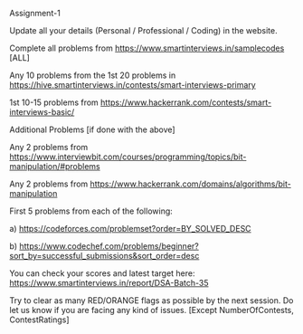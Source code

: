 Assignment-1

Update all your details (Personal / Professional / Coding) in the website.

Complete all problems from https://www.smartinterviews.in/samplecodes [ALL]

Any 10 problems from the 1st 20 problems in https://hive.smartinterviews.in/contests/smart-interviews-primary

1st 10-15 problems from https://www.hackerrank.com/contests/smart-interviews-basic/

Additional Problems [if done with the above]

Any 2 problems from https://www.interviewbit.com/courses/programming/topics/bit-manipulation/#problems

Any 2 problems from https://www.hackerrank.com/domains/algorithms/bit-manipulation

First 5 problems from each of the following:

a) https://codeforces.com/problemset?order=BY_SOLVED_DESC

b) https://www.codechef.com/problems/beginner?sort_by=successful_submissions&sort_order=desc

You can check your scores and latest target here: https://www.smartinterviews.in/report/DSA-Batch-35

Try to clear as many RED/ORANGE flags as possible by the next session. Do let us know if you are facing any kind of issues.
[Except NumberOfContests, ContestRatings]